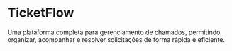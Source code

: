 # TicketFlow
Uma plataforma completa para gerenciamento de chamados, permitindo organizar, acompanhar e resolver solicitações de forma rápida e eficiente.
